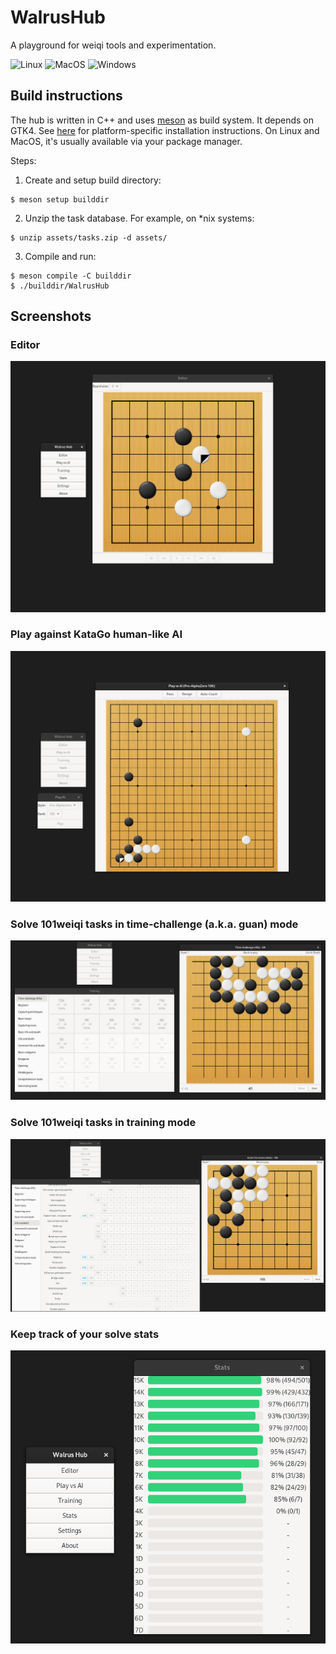 # WalrusHub

A playground for weiqi tools and experimentation.

![Linux](https://github.com/ale64bit/WalrusHub/actions/workflows/build-linux.yaml/badge.svg)
![MacOS](https://github.com/ale64bit/WalrusHub/actions/workflows/build-macos.yaml/badge.svg)
![Windows](https://github.com/ale64bit/WalrusHub/actions/workflows/build-windows.yaml/badge.svg)

## Build instructions

The hub is written in C++ and uses [meson](https://mesonbuild.com/) as build system.
It depends on GTK4. See [here](https://www.gtk.org/docs/installations/#installations) for platform-specific installation instructions. On Linux and MacOS, it's usually available via your package manager.

Steps:

1. Create and setup build directory:
```
$ meson setup builddir
```

2. Unzip the task database. For example, on *nix systems:
```
$ unzip assets/tasks.zip -d assets/
```

3. Compile and run:
```
$ meson compile -C builddir
$ ./builddir/WalrusHub
```

## Screenshots

### Editor
![Alt text](doc/editor_screenshot.png?raw=true "Editor")
### Play against KataGo human-like AI
![Alt text](doc/play_ai_screenshot.png?raw=true "Play against KataGo")
### Solve 101weiqi tasks in time-challenge (a.k.a. guan) mode
![Alt text](doc/time_challenge_screenshot.png?raw=true "Time challenge solving")
### Solve 101weiqi tasks in training mode
![Alt text](doc/training_screenshot.png?raw=true "Training")
### Keep track of your solve stats
![Alt text](doc/stats_screenshot.png?raw=true "Statistics")
